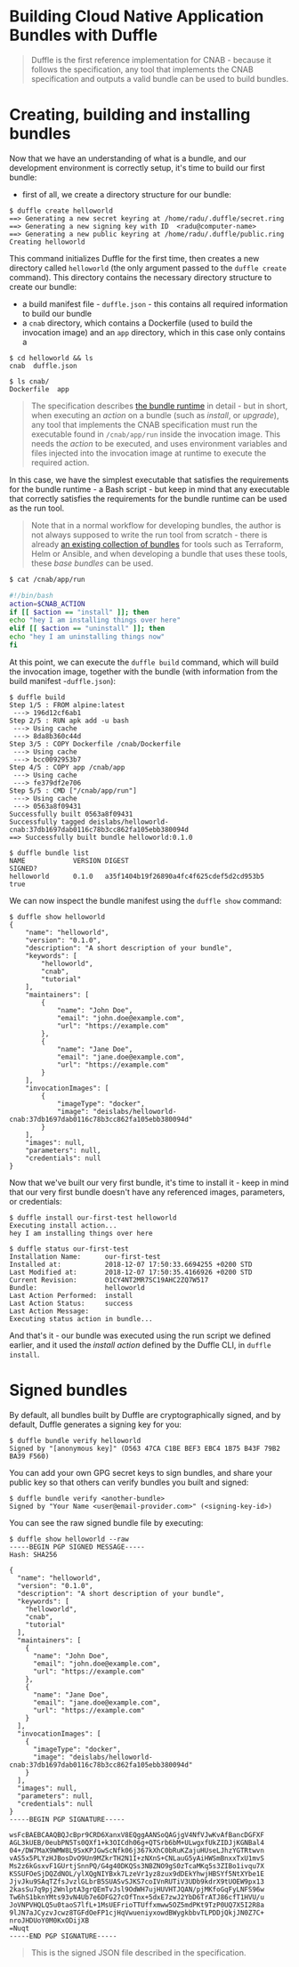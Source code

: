 # Building Cloud Native Application Bundles with Duffle

> Duffle is the first reference implementation for CNAB - because it follows the specification, any tool that implements the CNAB specification and outputs a valid bundle can be used to build bundles.

# Creating, building and installing bundles

Now that we have an understanding of what is a bundle, and our development environment is correctly setup, it's time to build our first bundle:

- first of all, we create a directory structure for our bundle:

```console
$ duffle create helloworld
==> Generating a new secret keyring at /home/radu/.duffle/secret.ring
==> Generating a new signing key with ID  <radu@computer-name>
==> Generating a new public keyring at /home/radu/.duffle/public.ring
Creating helloworld
```

This command initializes Duffle for the first time, then creates a new directory called `helloworld` (the only argument passed to the `duffle create` command). This directory contains the necessary directory structure to create our bundle:

- a build manifest file - `duffle.json` - this contains all required information to build our bundle
- a `cnab` directory, which contains a Dockerfile (used to build the invocation image) and an `app` directory, which in this case only contains a

```
$ cd helloworld && ls
cnab  duffle.json

$ ls cnab/
Dockerfile  app
```

> The specification describes [the bundle runtime][bundle-runtime] in detail - but in short, when executing an _action_ on a bundle (such as _install_, or _upgrade_), any tool that implements the CNAB specification must run the executable found in `/cnab/app/run` inside the invocation image. This needs the _action_ to be executed, and uses environment variables and files injected into the invocation image at runtime to execute the required action.


In this case, we have the simplest executable that satisfies the requirements for the bundle runtime - a Bash script - but keep in mind that any executable that correctly satisfies the requirements for the bundle runtime can be used as the run tool.

> Note that in a normal workflow for developing bundles, the author is not always supposed to write the run tool from scratch - there is already [an existing collection of bundles][bundles] for tools such as Terraform, Helm or Ansible, and when developing a bundle that uses these tools, these _base bundles_ can be used.

```bash
$ cat /cnab/app/run

#!/bin/bash
action=$CNAB_ACTION
if [[ $action == "install" ]]; then
echo "hey I am installing things over here"
elif [[ $action == "uninstall" ]]; then
echo "hey I am uninstalling things now"
fi
```

At this point, we can execute the `duffle build` command, which will build the invocation image, together with the bundle (with information from the build manifest -`duffle.json`):

```
$ duffle build
Step 1/5 : FROM alpine:latest
 ---> 196d12cf6ab1
Step 2/5 : RUN apk add -u bash
 ---> Using cache
 ---> 8da8b360c44d
Step 3/5 : COPY Dockerfile /cnab/Dockerfile
 ---> Using cache
 ---> bcc0092953b7
Step 4/5 : COPY app /cnab/app
 ---> Using cache
 ---> fe379df2e706
Step 5/5 : CMD ["/cnab/app/run"]
 ---> Using cache
 ---> 0563a8f09431
Successfully built 0563a8f09431
Successfully tagged deislabs/helloworld-cnab:37db1697dab0116c78b3cc862fa105ebb380094d
==> Successfully built bundle helloworld:0.1.0

$ duffle bundle list
NAME            VERSION DIGEST                                          SIGNED?
helloworld      0.1.0   a35f1404b19f26890a4fc4f625cdef5d2cd953b5        true
```

We can now inspect the bundle manifest using the `duffle show` command:

```
$ duffle show helloworld
{
    "name": "helloworld",
    "version": "0.1.0",
    "description": "A short description of your bundle",
    "keywords": [
        "helloworld",
        "cnab",
        "tutorial"
    ],
    "maintainers": [
        {
            "name": "John Doe",
            "email": "john.doe@example.com",
            "url": "https://example.com"
        },
        {
            "name": "Jane Doe",
            "email": "jane.doe@example.com",
            "url": "https://example.com"
        }
    ],
    "invocationImages": [
        {
            "imageType": "docker",
            "image": "deislabs/helloworld-cnab:37db1697dab0116c78b3cc862fa105ebb380094d"
        }
    ],
    "images": null,
    "parameters": null,
    "credentials": null
}
```

Now that we've built our very first bundle, it's time to install it - keep in mind that our very first bundle doesn't have any referenced images, parameters, or credentials:

```
$ duffle install our-first-test helloworld
Executing install action...
hey I am installing things over here

$ duffle status our-first-test
Installation Name:      our-first-test
Installed at:           2018-12-07 17:50:33.6694255 +0200 STD
Last Modified at:       2018-12-07 17:50:35.4166926 +0200 STD
Current Revision:       01CY4NT2MR7SC19AHC2ZQ7W517
Bundle:                 helloworld
Last Action Performed:  install
Last Action Status:     success
Last Action Message:
Executing status action in bundle...
```

And that's it - our bundle was executed using the run script we defined earlier, and it used the _install action_ defined by the Duffle CLI, in `duffle install`.


# Signed bundles

By default, all bundles built by Duffle are cryptographically signed, and by default, Duffle generates a signing key for you:

```
$ duffle bundle verify helloworld
Signed by "[anonymous key]" (D563 47CA C1BE BEF3 EBC4 1B75 B43F 79B2 BA39 F560)
```

You can add your own GPG secret keys to sign bundles, and share your public key so that others can verify bundles you built and signed:

```
$ duffle bundle verify <another-bundle>
Signed by "Your Name <user@email-provider.com>" (<signing-key-id>)
```

You can see the raw signed bundle file by executing:

```
$ duffle show helloworld --raw
-----BEGIN PGP SIGNED MESSAGE-----
Hash: SHA256

{
  "name": "helloworld",
  "version": "0.1.0",
  "description": "A short description of your bundle",
  "keywords": [
    "helloworld",
    "cnab",
    "tutorial"
  ],
  "maintainers": [
    {
      "name": "John Doe",
      "email": "john.doe@example.com",
      "url": "https://example.com"
    },
    {
      "name": "Jane Doe",
      "email": "jane.doe@example.com",
      "url": "https://example.com"
    }
  ],
  "invocationImages": [
    {
      "imageType": "docker",
      "image": "deislabs/helloworld-cnab:37db1697dab0116c78b3cc862fa105ebb380094d"
    }
  ],
  "images": null,
  "parameters": null,
  "credentials": null
}
-----BEGIN PGP SIGNATURE-----

wsFcBAEBCAAQBQJcBpr9CRD6XanxV8EQggAANSoQAGjgV4NfVJwKvAfBancDGFXF
AGL3kUEB/0eubPN5Ts0QXf1+k3OICdh06g+QTSrb6bM+ULwgxfUkZIDJjKGNBal4
04+/DW7MaX9WMW8L9SxKPJGwScNfk06j367kXhC0bRuKZajuHUseLJhzYGTRtwvn
vAS5x5PLYzHJBosDvO9Un9MZkrTH2N1I+zNXnS+CNLauG5yAiHWSmBnxxTxU1mvS
Ms2z6kGsxvF1GUrtjSnnPQ/G4g40DKQSs3NBZNO9gS0zTcaMKq5s3ZIBo1ivqu7X
KSSUFOeSjDQZdNOL/ylXQgNIYBxk7LzeVr1yz8zux9dDEkYhwjHBSYf5NtXYbe1E
JjvJku9SAqTZfsJvzlGLbrB5SUASvSJKS7coIVnRUTiV3UDb9kdrX9tUOEW9px13
2kasSu7q9pj2WnlptA3grQEmTvJsl9OdWH7ujHUVHTJQAN/pjMKfoGqFyLNFS96w
Tw6hS1bknYMts93vN4Ub7e6DFG27cOfTnx+5dxE7zwJ2YbD6TrATJ86cfT1HVU/u
JoVNPVHQLQ5u0taoS7lfL+1MsUEFrioTTUffxmww5OZ5mdPKt9TzP0UQ7X5I2R8a
9lJN7aJCyzvJcwz8TGFdOeFP1cjHqVwueniyxowdBWygkbbvTLPDDjQkjJN0Z7C+
nroJHDUoY0M0KxODijXB
=Nuqt
-----END PGP SIGNATURE-----
```

> This is the signed JSON file described in the specification.

[bundle-runtime]: https://github.com/deislabs/cnab-spec/blob/master/103-bundle-runtime.md
[bundles]: https://github.com/deislabs/bundles